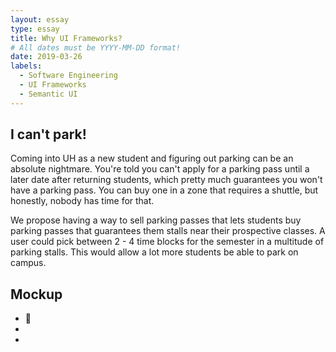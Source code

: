 ```yaml
---
layout: essay
type: essay
title: Why UI Frameworks? 
# All dates must be YYYY-MM-DD format!
date: 2019-03-26
labels:
  - Software Engineering
  - UI Frameworks
  - Semantic UI
---
```


<h2> I can't park! </h2>

Coming into UH as a new student and figuring out parking can be an absolute nightmare. You're told you can't apply for
a parking pass until a later date after returning students, which pretty much guarantees you won't have a parking pass.
You can buy one in a zone that requires a shuttle, but honestly, nobody has time for that. 

We propose having a way to sell parking passes that lets students buy parking passes that guarantees them stalls near
their prospective classes. A user could pick between 2 - 4 time blocks for the semester in a multitude of parking stalls.
This would allow a lot more students be able to park on campus.

<h2>Mockup</h2>
 
<ul>
  <li>&#02192;</li>
  <li></li>
  <li></li>
</ul>

